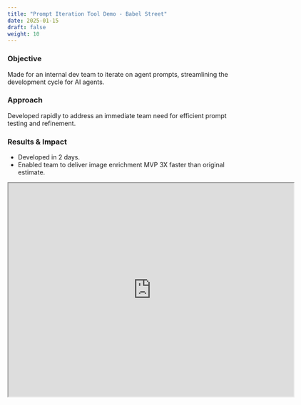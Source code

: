 ```yaml
---
title: "Prompt Iteration Tool Demo - Babel Street"
date: 2025-01-15
draft: false
weight: 10
---
```

### Objective
Made for an internal dev team to iterate on agent prompts, streamlining the development cycle for AI agents.

### Approach
Developed rapidly to address an immediate team need for efficient prompt testing and refinement.
<!--more-->
### Results & Impact
* Developed in 2 days.
* Enabled team to deliver image enrichment MVP 3X faster than original estimate.

<iframe src="https://drive.google.com/file/d/15sKoiiI8QAtnWQEufcF0z-BevWGGfT-7/preview" width="640" height="480" allow="autoplay"></iframe>
